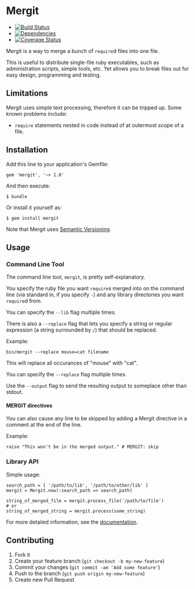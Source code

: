 # Mergit

* [![Build Status](https://secure.travis-ci.org/docwhat/mergit.png)](http://travis-ci.org/docwhat/mergit)
* [![Dependencies](https://gemnasium.com/docwhat/mergit.png)](https://gemnasium.com/docwhat/mergit)
* [![Coverage Status](https://coveralls.io/repos/docwhat/mergit/badge.png?branch=master)](https://coveralls.io/r/docwhat/mergit)

Mergit is a way to merge a bunch of `require`d files into one file.

This is useful to distribute single-file ruby executables, such as administration scripts, simple tools, etc.  Yet allows you to break
files out for easy design, programming and testing.

## Limitations

Mergit uses simple text processing, therefore it can be tripped up.  Some known problems include:

* `require` statements nested in code instead of at outermost scope of a file.

## Installation

Add this line to your application's Gemfile:

    gem 'mergit', '~> 1.0'

And then execute:

    $ bundle

Or install it yourself as:

    $ gem install mergit

Note that Mergit uses [Semantic Versioning](http://semver.org/).

## Usage

### Command Line Tool

The command line tool, `mergit`, is pretty self-explanatory.

You specify the ruby file you want `require`s merged into on the command line (via standard in, if you specify `-`) and any library directories
you want `require`d from.

You can specify the `--lib` flag multiple times.

There is also a `--replace` flag that lets you specify a string or regular expression (a string surrounded by `/`) that should be replaced.

Example:

    bin/mergit --replace mouse=cat filename

This will replace all occurances of "mouse" with "cat".

You can specify the `--replace` flag multiple times.

Use the `--output` flag to send the resulting output to someplace other than stdout.

#### MERGIT directives

You can also cause any line to be skipped by adding a Mergit directive in a comment at the end of the line.

Example:

    raise "This won't be in the merged output." # MERGIT: skip

### Library API

Simple usage:

```
search_path = [ '/path/to/lib', '/path/to/other/lib' ]
mergit = Mergit.new(:search_path => search_path)

string_of_merged_file = mergit.process_file('/path/to/file')
# or
string_of_merged_string = mergit.process(some_string)

```

For more detailed information, see the [documentation](http://rubydoc.info/gems/mergit/frames).

## Contributing

1. Fork it
2. Create your feature branch (`git checkout -b my-new-feature`)
3. Commit your changes (`git commit -am 'Add some feature'`)
4. Push to the branch (`git push origin my-new-feature`)
5. Create new Pull Request
